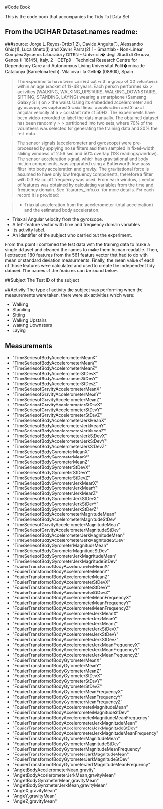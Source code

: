 #Code Book

This is the code book that accompanies the Tidy Txt Data Set

## From the UCI HAR Dataset.names readme:

###source:
Jorge L. Reyes-Ortiz(1,2), Davide Anguita(1), Alessandro Ghio(1), Luca Oneto(1) and Xavier Parra(2)
1 - Smartlab - Non-Linear Complex Systems Laboratory
DITEN - Universit�  degli Studi di Genova, Genoa (I-16145), Italy. 
2 - CETpD - Technical Research Centre for Dependency Care and Autonomous Living
Universitat Polit�cnica de Catalunya (BarcelonaTech). Vilanova i la Geltr� (08800), Spain

> The experiments have been carried out with a group of 30 volunteers within an age bracket of 19-48 years. Each person performed six  > activities (WALKING, WALKING_UPSTAIRS, WALKING_DOWNSTAIRS, SITTING, STANDING, LAYING) wearing a smartphone (Samsung Galaxy S II) on >  the waist. Using its embedded accelerometer and gyroscope, we captured 3-axial linear acceleration and 3-axial angular velocity at a >  constant rate of 50Hz. The experiments have been video-recorded to label the data manually. The obtained dataset has been randomly > >  partitioned into two sets, where 70% of the volunteers was selected for generating the training data and 30% the test data. 

> The sensor signals (accelerometer and gyroscope) were pre-processed by applying noise filters and then sampled in fixed-width sliding windows of 2.56 sec and 50% overlap (128 readings/window). The sensor acceleration signal, which has gravitational and body motion components, was separated using a Butterworth low-pass filter into body acceleration and gravity. The gravitational force is assumed to have only low frequency components, therefore a filter with 0.3 Hz cutoff frequency was used. From each window, a vector of features was obtained by calculating variables from the time and frequency domain. See 'features_info.txt' for more details. 
For each record it is provided:

> - Triaxial acceleration from the accelerometer (total acceleration) and the estimated body acceleration.
- Triaxial Angular velocity from the gyroscope. 
- A 561-feature vector with time and frequency domain variables. 
- Its activity label. 
- An identifier of the subject who carried out the experiment.

From this point I combined the test data with the training data to make a single dataset and cleaned the names to make them human readable. Then, I extracted 180 features from the 561 feature vector that had to do with mean or standard deviation measurments. Finally, the mean value of each of those features were calculated and used to create the independent tidy dataset. The names of the features can be found below. 


##Subject
The Test ID of the subject

##Activity 
The type of activity the subject was performing when the measurements were taken, there were six activities which were:
- Walking 
- Standing
- Sitting
- Walking Upstairs
- Walking Downstairs
- Laying

## Measurements
- "TimeSeriesofBodyAccelerometerMeanX" 
- "TimeSeriesofBodyAccelerometerMeanY" 
- "TimeSeriesofBodyAccelerometerMeanZ" 
- "TimeSeriesofBodyAccelerometerStDevX"
- "TimeSeriesofBodyAccelerometerStDevY" 
- "TimeSeriesofBodyAccelerometerStDevZ" 
- "TimeSeriesofGravityAccelerometerMeanX" 
- "TimeSeriesofGravityAccelerometerMeanY" 
- "TimeSeriesofGravityAccelerometerMeanZ"
- "TimeSeriesofGravityAccelerometerStDevX"
- "TimeSeriesofGravityAccelerometerStDevY" 
- "TimeSeriesofGravityAccelerometerStDevZ" 
- "TimeSeriesofBodyAccelerometerJerkMeanX"
- "TimeSeriesofBodyAccelerometerJerkMeanY"
- "TimeSeriesofBodyAccelerometerJerkMeanZ"
- "TimeSeriesofBodyAccelerometerJerkStDevX"
- "TimeSeriesofBodyAccelerometerJerkStDevY" 
- "TimeSeriesofBodyAccelerometerJerkStDevZ" 
- "TimeSeriesofBodyGyrometerMeanX" 
- "TimeSeriesofBodyGyrometerMeanY" 
- "TimeSeriesofBodyGyrometerMeanZ"
- "TimeSeriesofBodyGyrometerStDevX"
- "TimeSeriesofBodyGyrometerStDevY"
- "TimeSeriesofBodyGyrometerStDevZ"
- "TimeSeriesofBodyGyrometerJerkMeanX" 
- "TimeSeriesofBodyGyrometerJerkMeanY"
- "TimeSeriesofBodyGyrometerJerkMeanZ"
- "TimeSeriesofBodyGyrometerJerkStDevX"
- "TimeSeriesofBodyGyrometerJerkStDevY"
- "TimeSeriesofBodyGyrometerJerkStDevZ" 
- "TimeSeriesofBodyAccelerometerMagnitudeMean"
- "TimeSeriesofBodyAccelerometerMagnitudeStDev"
- "TimeSeriesofGravityAccelerometerMagnitudeMean" 
- "TimeSeriesofGravityAccelerometerMagnitudeStDev"
- "TimeSeriesofBodyAccelerometerJerkMagnitudeMean"
- "TimeSeriesofBodyAccelerometerJerkMagnitudeStDev"
- "TimeSeriesofBodyGyrometerMagnitudeMean"
- "TimeSeriesofBodyGyrometerMagnitudeStDev"
- "TimeSeriesofBodyGyrometerJerkMagnitudeMean"
- "TimeSeriesofBodyGyrometerJerkMagnitudeStDev" 
- "FourierTransformofBodyAccelerometerMeanX" 
- "FourierTransformofBodyAccelerometerMeanY"
- "FourierTransformofBodyAccelerometerMeanZ"
- "FourierTransformofBodyAccelerometerStDevX"
- "FourierTransformofBodyAccelerometerStDevY"
- "FourierTransformofBodyAccelerometerStDevZ"
- "FourierTransformofBodyAccelerometerMeanFrequencyX" 
- "FourierTransformofBodyAccelerometerMeanFrequencyY"
- "FourierTransformofBodyAccelerometerMeanFrequencyZ" 
- "FourierTransformofBodyAccelerometerJerkMeanX" 
- "FourierTransformofBodyAccelerometerJerkMeanY"
- "FourierTransformofBodyAccelerometerJerkMeanZ"
- "FourierTransformofBodyAccelerometerJerkStDevX" 
- "FourierTransformofBodyAccelerometerJerkStDevY" 
- "FourierTransformofBodyAccelerometerJerkStDevZ"
- "FourierTransformofBodyAccelerometerJerkMeanFrequencyX"
- "FourierTransformofBodyAccelerometerJerkMeanFrequencyY"
- "FourierTransformofBodyAccelerometerJerkMeanFrequencyZ"
- "FourierTransformofBodyGyrometerMeanX" 
- "FourierTransformofBodyGyrometerMeanY" 
- "FourierTransformofBodyGyrometerMeanZ"
- "FourierTransformofBodyGyrometerStDevX"
- "FourierTransformofBodyGyrometerStDevY" 
- "FourierTransformofBodyGyrometerStDevZ" 
- "FourierTransformofBodyGyrometerMeanFrequencyX"
- "FourierTransformofBodyGyrometerMeanFrequencyY" 
- "FourierTransformofBodyGyrometerMeanFrequencyZ"
- "FourierTransformofBodyAccelerometerMagnitudeMean" 
- "FourierTransformofBodyAccelerometerMagnitudeStDev"
- "FourierTransformofBodyAccelerometerMagnitudeMeanFrequency" 
- "FourierTransformofBodyAccelerometerJerkMagnitudeMean"
- "FourierTransformofBodyAccelerometerJerkMagnitudeStDev"
- "FourierTransformofBodyAccelerometerJerkMagnitudeMeanFrequency"
- "FourierTransformofBodyGyrometerMagnitudeMean"
- "FourierTransformofBodyGyrometerMagnitudeStDev" 
- "FourierTransformofBodyGyrometerMagnitudeMeanFrequency" 
- "FourierTransformofBodyGyrometerJerkMagnitudeMean"
- "FourierTransformofBodyGyrometerJerkMagnitudeStDev"
- "FourierTransformofBodyGyrometerJerkMagnitudeMeanFrequency"
- "AngletBodyAccelerometerMean,gravity"
- "AngletBodyAccelerometerJerkMean,gravityMean"
- "AngletBodyGyrometerMean,gravityMean"
- "AngletBodyGyrometerJerkMean,gravityMean"
- "AngleX,gravityMean" 
- "AngleY,gravityMean"
- "AngleZ,gravityMean"
